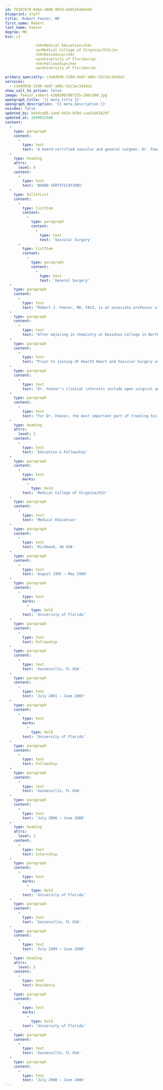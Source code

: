 ```yaml
---
id: f0307679-8dbe-4808-905d-4d4526de6448
blueprint: staff
title: 'Robert Feezor, MD'
first_name: Robert
last_name: Feezor
degree: MD
bio: |2-

              <h4>Medical Education</h4>
              <p>Medical College of Virginia/VCU</p>
              <h4>Residency</h4>
              <p>University of Florida</p>
              <h4>Fellowship</h4>
              <p>University of Florida</p>
          
primary_specialty: c3e0d03b-3280-4e8f-a80c-52c3ac3416e2
services:
  - c3e0d03b-3280-4e8f-a80c-52c3ac3416e2
show_call_to_action: false
image: feezor_robert-e1602083987255-286x300.jpg
opengraph_title: '{{ meta_title }}'
opengraph_description: '{{ meta_description }}'
noindex: false
updated_by: b4edca85-1aed-4414-b76d-caa31d61829f
updated_at: 1699025580
content:
  -
    type: paragraph
    content:
      -
        type: text
        text: 'A board-certified vascular and general surgeon. Dr. Feezor is known nationally for complex aortic aneurysm repair, as well as covering a breadth of vascular diseases including aortic aneurysms, peripheral arterial disease and varicose vein disease. Dr. Feezor practices in Daytona Beach and his UF Health practice is at Halifax Health Medical Center.'
  -
    type: heading
    attrs:
      level: 4
    content:
      -
        type: text
        text: 'BOARD CERTIFICATIONS'
  -
    type: bulletList
    content:
      -
        type: listItem
        content:
          -
            type: paragraph
            content:
              -
                type: text
                text: 'Vascular Surgery'
      -
        type: listItem
        content:
          -
            type: paragraph
            content:
              -
                type: text
                text: 'General Surgery'
  -
    type: paragraph
    content:
      -
        type: text
        text: "Robert J. Feezor, MD, FACS, is an associate professor of surgery in\_the division of vascular surgery and endovascular therapy at the\_University of Florida College of Medicine. He is a vascular surgeon who is board-certified in\_general surgery and vascular surgery."
  -
    type: paragraph
    content:
      -
        type: text
        text: "After majoring in chemistry at Davidson College in North Carolina,\_he attended medical school at the Virginia Commonwealth\_University School of Medicine. He completed his general surgery\_residency at UF, during which he completed a National Institutes\_of Health-funded T32 research fellowship in trauma and burns. He\_served as administrative chief resident and then transitioned to the\_vascular surgery fellowship program."
  -
    type: paragraph
    content:
      -
        type: text
        text: "Prior to joining UF Health Heart and Vascular Surgery at\_Halifax Health in Daytona Beach, Dr. Feezor practiced at UF Health in Gainesville\_for eight years. During this time, he served as program director\_for the vascular fellowship program, as well as director for the UF\_Health Comprehensive Vein Center. He was awarded the national\_Resident Award for Exemplary Teaching by the American College of\_Surgeons in 2005, the Hugh M. Hill Award for outstanding resident\_teacher in the College of Medicine in both 2005 and 2006, and the\_Department’s Outstanding Faculty Award in 2010."
  -
    type: paragraph
    content:
      -
        type: text
        text: "Dr. Feezor’s clinical interests include open surgical and\_endovascular treatment of aortic diseases, peripheral and visceral\_occlusive disease and dialysis access creation and maintenance."
  -
    type: paragraph
    content:
      -
        type: text
        text: "For Dr. Feezor, the most important part of treating his patients is an\_understanding with the patient and his or her family regarding the\_patient’s wishes. He believes that having a firm understanding of\_these wishes is paramount to quality patient care."
  -
    type: heading
    attrs:
      level: 3
    content:
      -
        type: text
        text: 'Education & Fellowship'
  -
    type: paragraph
    content:
      -
        type: text
        marks:
          -
            type: bold
        text: 'Medical College of Virginia/VCU'
  -
    type: paragraph
    content:
      -
        type: text
        text: 'Medical Education'
  -
    type: paragraph
    content:
      -
        type: text
        text: 'Richmond, VA USA'
  -
    type: paragraph
    content:
      -
        type: text
        text: 'August 1995 – May 1999'
  -
    type: paragraph
    content:
      -
        type: text
        marks:
          -
            type: bold
        text: 'University of Florida'
  -
    type: paragraph
    content:
      -
        type: text
        text: Fellowship
  -
    type: paragraph
    content:
      -
        type: text
        text: 'Gainesville, FL USA'
  -
    type: paragraph
    content:
      -
        type: text
        text: 'July 2001 – June 2003'
  -
    type: paragraph
    content:
      -
        type: text
        marks:
          -
            type: bold
        text: 'University of Florida'
  -
    type: paragraph
    content:
      -
        type: text
        text: Fellowship
  -
    type: paragraph
    content:
      -
        type: text
        text: 'Gainesville, FL USA'
  -
    type: paragraph
    content:
      -
        type: text
        text: 'July 2006 – June 2008'
  -
    type: heading
    attrs:
      level: 3
    content:
      -
        type: text
        text: Internship
  -
    type: paragraph
    content:
      -
        type: text
        marks:
          -
            type: bold
        text: 'University of Florida'
  -
    type: paragraph
    content:
      -
        type: text
        text: 'Gainesville, FL USA'
  -
    type: paragraph
    content:
      -
        type: text
        text: 'July 1999 – June 2000'
  -
    type: heading
    attrs:
      level: 3
    content:
      -
        type: text
        text: Residency
  -
    type: paragraph
    content:
      -
        type: text
        marks:
          -
            type: bold
        text: 'University of Florida'
  -
    type: paragraph
    content:
      -
        type: text
        text: 'Gainesville, FL USA'
  -
    type: paragraph
    content:
      -
        type: text
        text: 'July 2000 – June 2006'
---
```

